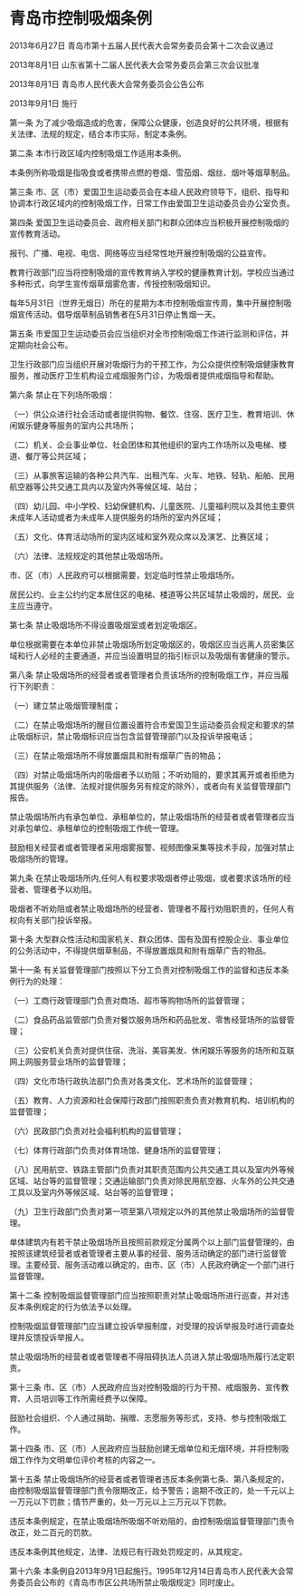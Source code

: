 # 青岛市控制吸烟条例

2013年6月27日 青岛市第十五届人民代表大会常务委员会第十二次会议通过

2013年8月1日 山东省第十二届人民代表大会常务委员会第三次会议批准

2013年8月1日 青岛市人民代表大会常务委员会公告公布

2013年9月1日 施行

<!-- INFO END -->

第一条 为了减少吸烟造成的危害，保障公众健康，创造良好的公共环境，根据有关法律、法规的规定，结合本市实际，制定本条例。

第二条 本市行政区域内控制吸烟工作适用本条例。

本条例所称吸烟是指吸食或者携带点燃的卷烟、雪茄烟、烟丝、烟叶等烟草制品。

第三条 市、区（市）爱国卫生运动委员会在本级人民政府领导下，组织、指导和协调本行政区域内的控制吸烟工作，日常工作由爱国卫生运动委员会办公室负责。

第四条 爱国卫生运动委员会、政府相关部门和群众团体应当积极开展控制吸烟的宣传教育活动。

报刊、广播、电视、电信、网络等应当经常性地开展控制吸烟的公益宣传。

教育行政部门应当将控制吸烟的宣传教育纳入学校的健康教育计划。学校应当通过多种形式，向学生宣传烟草烟雾危害，传授控制吸烟知识。

每年5月31日（世界无烟日）所在的星期为本市控制吸烟宣传周，集中开展控制吸烟宣传活动。倡导烟草制品销售者在5月31日停止售烟一天。

第五条 市爱国卫生运动委员会应当组织对全市控制吸烟工作进行监测和评估，并定期向社会公布。

卫生行政部门应当组织开展对吸烟行为的干预工作，为公众提供控制吸烟健康教育服务，推动医疗卫生机构设立戒烟服务门诊，为吸烟者提供戒烟指导和帮助。

第六条 禁止在下列场所吸烟：

（一）供公众进行社会活动或者提供购物、餐饮、住宿、医疗卫生、教育培训、休闲娱乐健身等服务的室内公共场所；

（二）机关、企业事业单位、社会团体和其他组织的室内工作场所以及电梯、楼道、餐厅等公共区域；

（三）从事旅客运输的各种公共汽车、出租汽车、火车、地铁、轻轨、船舶、民用航空器等公共交通工具内以及室内外等候区域、站台；

（四）幼儿园、中小学校、妇幼保健机构、儿童医院、儿童福利院以及其他主要供未成年人活动或者为未成年人提供服务的场所的室内外区域；

（五）文化、体育活动场所的室内区域和室外观众席以及演艺、比赛区域；

（六）法律、法规规定的其他禁止吸烟场所。

市、区（市）人民政府可以根据需要，划定临时性禁止吸烟场所。

居民公约、业主公约约定本居住区的电梯、楼道等公共区域禁止吸烟的，居民、业主应当遵守。

第七条 禁止吸烟场所不得设置吸烟室或者划定吸烟区。

单位根据需要在本单位非禁止吸烟场所划定吸烟区的，吸烟区应当远离人员密集区域和行人必经的主要通道，并应当设置明显的指引标识以及吸烟有害健康的警示。

第八条 禁止吸烟场所的经营者或者管理者负责该场所的控制吸烟工作，并应当履行下列职责：

（一）建立禁止吸烟管理制度；

（二）在禁止吸烟场所的醒目位置设置符合市爱国卫生运动委员会规定和要求的禁止吸烟标识，禁止吸烟标识应当包含监督管理部门以及投诉举报电话；

（三）在禁止吸烟场所不得放置烟具和附有烟草广告的物品；

（四）对禁止吸烟场所内的吸烟者予以劝阻；不听劝阻的，要求其离开或者拒绝为其提供服务（法律、法规对提供服务另有规定的除外），或者向有关监督管理部门报告。

禁止吸烟场所内有承包单位、承租单位的，禁止吸烟场所的经营者或者管理者应当对承包单位、承租单位的控制吸烟工作统一管理。

鼓励相关经营者或者管理者采用烟雾报警、视频图像采集等技术手段，加强对禁止吸烟场所的管理。

第九条 在禁止吸烟场所内,任何人有权要求吸烟者停止吸烟，或者要求该场所的经营者、管理者予以劝阻。

吸烟者不听劝阻或者禁止吸烟场所的经营者、管理者不履行劝阻职责的，任何人有权向有关部门投诉举报。

第十条 大型群众性活动和国家机关、群众团体、国有及国有控股企业、事业单位的公务活动中，不得提供烟草制品，不得放置烟具和附有烟草广告的物品。

第十一条 有关监督管理部门按照以下分工负责对控制吸烟工作的监督和违反本条例行为的处理：

（一）工商行政管理部门负责对商场、超市等购物场所的监督管理；

（二）食品药品监管部门负责对餐饮服务场所和药品批发、零售经营场所的监督管理；

（三）公安机关负责对提供住宿、洗浴、美容美发、休闲娱乐等服务的场所和互联网上网服务营业场所的监督管理；

（四）文化市场行政执法部门负责对各类文化、艺术场所的监督管理；

（五）教育、人力资源和社会保障行政部门按照职责负责对教育机构、培训机构的监督管理；

（六）民政部门负责对社会福利机构的监督管理；

（七）体育行政部门负责对体育场馆、健身场所的监督管理；

（八）民用航空、铁路主管部门负责对其职责范围内公共交通工具以及室内外等候区域、站台等的监督管理；交通运输部门负责对除民用航空器、火车外的公共交通工具以及室内外等候区域、站台等的监督管理；

（九）卫生行政部门负责对第一项至第八项规定以外的其他禁止吸烟场所的监督管理。

单体建筑内有若干禁止吸烟场所且按照前款规定分属两个以上部门监督管理的，由按照该建筑经营者或者管理者主要从事的经营、服务活动确定的部门进行监督管理。主要经营、服务活动难以确定的，由市、区（市）人民政府确定一个部门进行监督管理。

第十二条 控制吸烟监督管理部门应当按照职责对禁止吸烟场所进行巡查，并对违反本条例规定的行为依法予以处理。

控制吸烟监督管理部门应当建立投诉举报制度，对受理的投诉举报及时进行调查处理并反馈投诉举报人。

禁止吸烟场所的经营者或者管理者不得阻碍执法人员进入禁止吸烟场所履行法定职责。

第十三条 市、区（市）人民政府应当对控制吸烟的行为干预、戒烟服务、宣传教育、人员培训等工作所需经费予以保障。

鼓励社会组织、个人通过捐助、捐赠、志愿服务等形式，支持、参与控制吸烟工作。

第十四条 市、区（市）人民政府应当鼓励创建无烟单位和无烟环境，并将控制吸烟工作作为文明单位评价考核的内容之一。

第十五条 禁止吸烟场所的经营者或者管理者违反本条例第七条、第八条规定的，由控制吸烟监督管理部门责令限期改正，给予警告；逾期不改正的，处一千元以上一万元以下罚款；情节严重的，处一万元以上三万元以下罚款。

违反本条例规定，在禁止吸烟场所吸烟不听劝阻的，由控制吸烟监督管理部门责令改正，处二百元的罚款。

违反本条例其他规定，法律、法规已有行政处罚规定的，从其规定。

第十六条 本条例自2013年9月1日起施行。1995年12月14日青岛市人民代表大会常务委员会公布的《青岛市市区公共场所禁止吸烟规定》同时废止。

